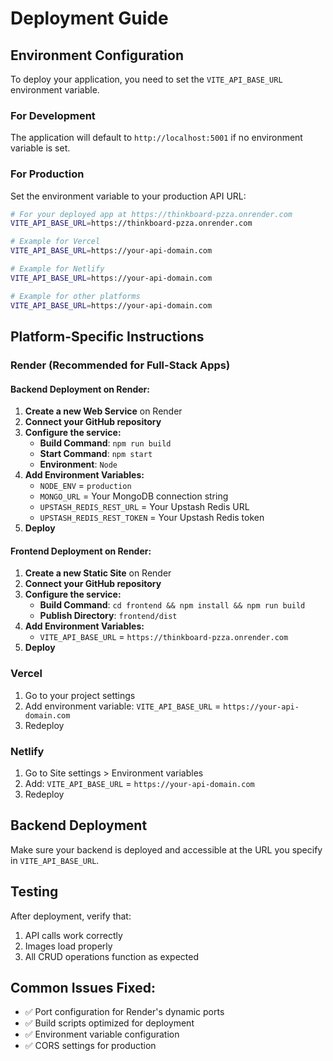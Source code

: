 # Deployment Guide

## Environment Configuration

To deploy your application, you need to set the `VITE_API_BASE_URL` environment variable.

### For Development
The application will default to `http://localhost:5001` if no environment variable is set.

### For Production
Set the environment variable to your production API URL:

```bash
# For your deployed app at https://thinkboard-pzza.onrender.com
VITE_API_BASE_URL=https://thinkboard-pzza.onrender.com

# Example for Vercel
VITE_API_BASE_URL=https://your-api-domain.com

# Example for Netlify
VITE_API_BASE_URL=https://your-api-domain.com

# Example for other platforms
VITE_API_BASE_URL=https://your-api-domain.com
```

## Platform-Specific Instructions

### Render (Recommended for Full-Stack Apps)

#### Backend Deployment on Render:
1. **Create a new Web Service** on Render
2. **Connect your GitHub repository**
3. **Configure the service:**
   - **Build Command**: `npm run build`
   - **Start Command**: `npm start`
   - **Environment**: `Node`
4. **Add Environment Variables:**
   - `NODE_ENV` = `production`
   - `MONGO_URL` = Your MongoDB connection string
   - `UPSTASH_REDIS_REST_URL` = Your Upstash Redis URL
   - `UPSTASH_REDIS_REST_TOKEN` = Your Upstash Redis token
5. **Deploy**

#### Frontend Deployment on Render:
1. **Create a new Static Site** on Render
2. **Connect your GitHub repository**
3. **Configure the service:**
   - **Build Command**: `cd frontend && npm install && npm run build`
   - **Publish Directory**: `frontend/dist`
4. **Add Environment Variables:**
   - `VITE_API_BASE_URL` = `https://thinkboard-pzza.onrender.com`
5. **Deploy**

### Vercel
1. Go to your project settings
2. Add environment variable: `VITE_API_BASE_URL` = `https://your-api-domain.com`
3. Redeploy

### Netlify
1. Go to Site settings > Environment variables
2. Add: `VITE_API_BASE_URL` = `https://your-api-domain.com`
3. Redeploy

## Backend Deployment
Make sure your backend is deployed and accessible at the URL you specify in `VITE_API_BASE_URL`.

## Testing
After deployment, verify that:
1. API calls work correctly
2. Images load properly
3. All CRUD operations function as expected

## Common Issues Fixed:
- ✅ Port configuration for Render's dynamic ports
- ✅ Build scripts optimized for deployment
- ✅ Environment variable configuration
- ✅ CORS settings for production
